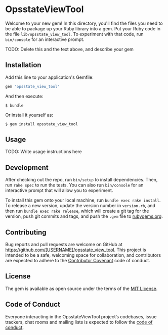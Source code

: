 # OpsstateViewTool

Welcome to your new gem! In this directory, you'll find the files you need to be able to package up your Ruby library into a gem. Put your Ruby code in the file `lib/opsstate_view_tool`. To experiment with that code, run `bin/console` for an interactive prompt.

TODO: Delete this and the text above, and describe your gem

## Installation

Add this line to your application's Gemfile:

```ruby
gem 'opsstate_view_tool'
```

And then execute:

    $ bundle

Or install it yourself as:

    $ gem install opsstate_view_tool

## Usage

TODO: Write usage instructions here

## Development

After checking out the repo, run `bin/setup` to install dependencies. Then, run `rake spec` to run the tests. You can also run `bin/console` for an interactive prompt that will allow you to experiment.

To install this gem onto your local machine, run `bundle exec rake install`. To release a new version, update the version number in `version.rb`, and then run `bundle exec rake release`, which will create a git tag for the version, push git commits and tags, and push the `.gem` file to [rubygems.org](https://rubygems.org).

## Contributing

Bug reports and pull requests are welcome on GitHub at https://github.com/[USERNAME]/opsstate_view_tool. This project is intended to be a safe, welcoming space for collaboration, and contributors are expected to adhere to the [Contributor Covenant](http://contributor-covenant.org) code of conduct.

## License

The gem is available as open source under the terms of the [MIT License](https://opensource.org/licenses/MIT).

## Code of Conduct

Everyone interacting in the OpsstateViewTool project’s codebases, issue trackers, chat rooms and mailing lists is expected to follow the [code of conduct](https://github.com/[USERNAME]/opsstate_view_tool/blob/master/CODE_OF_CONDUCT.md).
